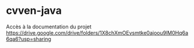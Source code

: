 # cvven-java
Accès à la documentation du projet
https://drive.google.com/drive/folders/1X8chXmOEvsmtke0ajoou9lM0Hq6a6qa6?usp=sharing
